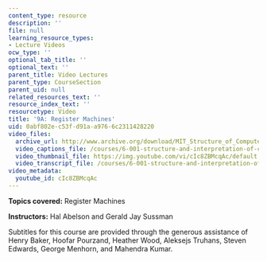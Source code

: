 ```yaml
---
content_type: resource
description: ''
file: null
learning_resource_types:
- Lecture Videos
ocw_type: ''
optional_tab_title: ''
optional_text: ''
parent_title: Video Lectures
parent_type: CourseSection
parent_uid: null
related_resources_text: ''
resource_index_text: ''
resourcetype: Video
title: '9A: Register Machines'
uid: 0abf802e-c53f-d91a-a976-6c2311428220
video_files:
  archive_url: http://www.archive.org/download/MIT_Structure_of_Computer_Programs_1986/lec9a.mp4
  video_captions_file: /courses/6-001-structure-and-interpretation-of-computer-programs-spring-2005/08b2ee3663e9553c8bbe112b3191b5ad_cIc8ZBMcqAc.vtt
  video_thumbnail_file: https://img.youtube.com/vi/cIc8ZBMcqAc/default.jpg
  video_transcript_file: /courses/6-001-structure-and-interpretation-of-computer-programs-spring-2005/8b955a3bffbbe00a8aa32576b43695dc_cIc8ZBMcqAc.pdf
video_metadata:
  youtube_id: cIc8ZBMcqAc
---
```


**Topics covered:** Register Machines

**Instructors:** Hal Abelson and Gerald Jay Sussman

Subtitles for this course are provided through the generous assistance of Henry Baker, Hoofar Pourzand, Heather Wood, Aleksejs Truhans, Steven Edwards, George Menhorn, and Mahendra Kumar.
